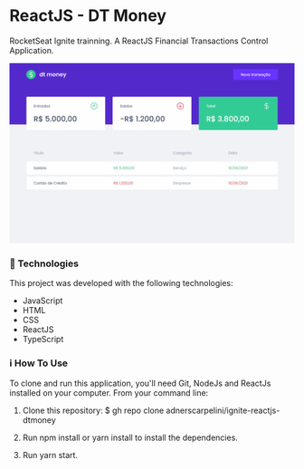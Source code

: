 # ReactJS - DT Money
RocketSeat Ignite trainning.
A ReactJS Financial Transactions Control Application.

![Demo](https://github.com/adnerscarpelini/ignite-reactjs-dtmoney/blob/master/src/img/Demo.gif?raw=true "Demo")

### 🚀 Technologies

This project was developed with the following technologies:
- JavaScript
- HTML
- CSS
- ReactJS
- TypeScript

### ℹ️ How To Use
To clone and run this application, you'll need Git, NodeJs and ReactJs installed on your computer. From your command line:

1. Clone this repository: $ gh repo clone adnerscarpelini/ignite-reactjs-dtmoney

2. Run npm install or yarn install to install the dependencies.
3. Run yarn start.
